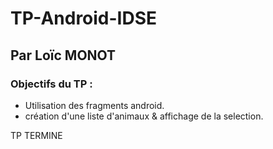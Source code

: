 # TP-Android-IDSE
## Par Loïc MONOT

### Objectifs du TP :

- Utilisation des fragments android.
- création d'une liste d'animaux & affichage de la selection.

TP TERMINE
